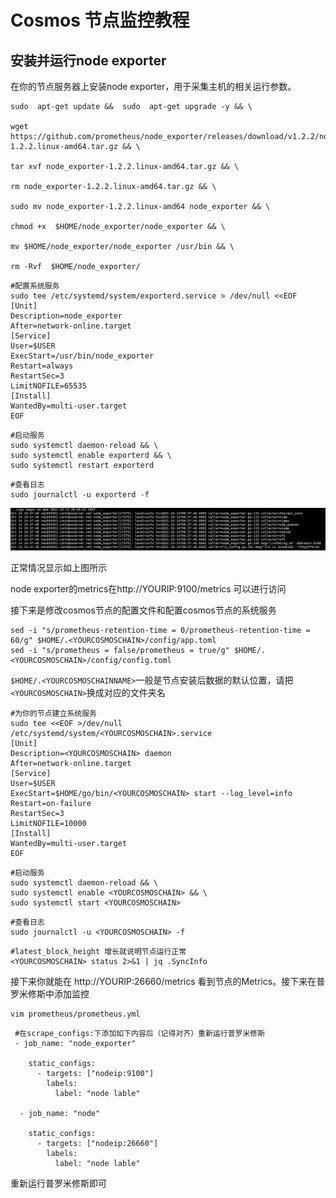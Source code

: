 # Cosmos 节点监控教程

## 安装并运行node exporter

在你的节点服务器上安装node exporter，用于采集主机的相关运行参数。

```shell
sudo  apt-get update &&  sudo  apt-get upgrade -y && \

wget https://github.com/prometheus/node_exporter/releases/download/v1.2.2/node_exporter-1.2.2.linux-amd64.tar.gz && \

tar xvf node_exporter-1.2.2.linux-amd64.tar.gz && \

rm node_exporter-1.2.2.linux-amd64.tar.gz && \

sudo mv node_exporter-1.2.2.linux-amd64 node_exporter && \

chmod +x  $HOME/node_exporter/node_exporter && \

mv $HOME/node_exporter/node_exporter /usr/bin && \

rm -Rvf  $HOME/node_exporter/
```

```
#配置系统服务
sudo tee /etc/systemd/system/exporterd.service > /dev/null <<EOF
[Unit]
Description=node_exporter
After=network-online.target
[Service]
User=$USER
ExecStart=/usr/bin/node_exporter
Restart=always
RestartSec=3
LimitNOFILE=65535
[Install]
WantedBy=multi-user.target
EOF
```

```
#启动服务
sudo systemctl daemon-reload && \
sudo systemctl enable exporterd && \
sudo systemctl restart exporterd
```

```
#查看日志
sudo journalctl -u exporterd -f
```

![image-20211014163840249](https://raw.githubusercontent.com/silentnoname/silent666pic/master/img/image-20211014163840249.png)

正常情况显示如上图所示

node exporter的metrics在http://YOURIP:9100/metrics  可以进行访问



接下来是修改cosmos节点的配置文件和配置cosmos节点的系统服务

```shell
sed -i "s/prometheus-retention-time = 0/prometheus-retention-time = 60/g" $HOME/.<YOURCOSMOSCHAIN>/config/app.toml
sed -i "s/prometheus = false/prometheus = true/g" $HOME/.<YOURCOSMOSCHAIN>/config/config.toml
```

`$HOME/.<YOURCOSMOSCHAINNAME>`一般是节点安装后数据的默认位置，请把`<YOURCOSMOSCHAIN>`换成对应的文件夹名

```shell
#为你的节点建立系统服务
sudo tee <<EOF >/dev/null /etc/systemd/system/<YOURCOSMOSCHAIN>.service
[Unit]
Description=<YOURCOSMOSCHAIN> daemon
After=network-online.target
[Service]
User=$USER
ExecStart=$HOME/go/bin/<YOURCOSMOSCHAIN> start --log_level=info
Restart=on-failure
RestartSec=3
LimitNOFILE=10000
[Install]
WantedBy=multi-user.target
EOF
```

```shell
#启动服务
sudo systemctl daemon-reload && \
sudo systemctl enable <YOURCOSMOSCHAIN> && \
sudo systemctl start <YOURCOSMOSCHAIN>
```

```
#查看日志
sudo journalctl -u <YOURCOSMOSCHAIN> -f
```

```
#latest_block_height 增长就说明节点运行正常
<YOURCOSMOSCHAIN> status 2>&1 | jq .SyncInfo 
```



接下来你就能在 http://YOURIP:26660/metrics  看到节点的Metrics。接下来在普罗米修斯中添加监控

```shell
vim prometheus/prometheus.yml 
```

```
 #在scrape_configs:下添加如下内容后（记得对齐）重新运行普罗米修斯
 - job_name: "node_exporter"

    static_configs:
      - targets: ["nodeip:9100"]
        labels:
          label: "node lable"

  - job_name: "node"

    static_configs:
      - targets: ["nodeip:26660"]
        labels:
          label: "node lable"

```

重新运行普罗米修斯即可







